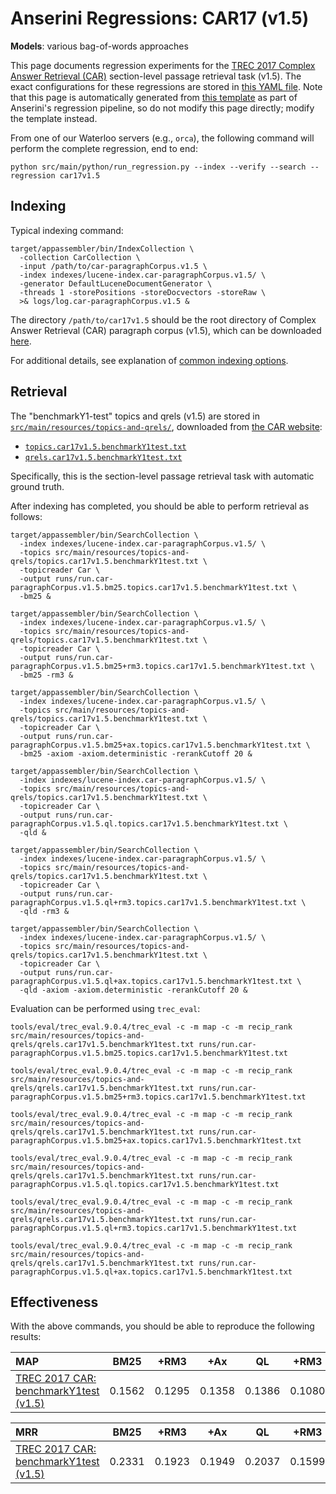 # Anserini Regressions: CAR17 (v1.5)

**Models**: various bag-of-words approaches

This page documents regression experiments for the [TREC 2017 Complex Answer Retrieval (CAR)](http://trec-car.cs.unh.edu/) section-level passage retrieval task (v1.5).
The exact configurations for these regressions are stored in [this YAML file](../src/main/resources/regression/car17v1.5.yaml).
Note that this page is automatically generated from [this template](../src/main/resources/docgen/templates/car17v1.5.template) as part of Anserini's regression pipeline, so do not modify this page directly; modify the template instead.

From one of our Waterloo servers (e.g., `orca`), the following command will perform the complete regression, end to end:

```
python src/main/python/run_regression.py --index --verify --search --regression car17v1.5
```

## Indexing

Typical indexing command:

```
target/appassembler/bin/IndexCollection \
  -collection CarCollection \
  -input /path/to/car-paragraphCorpus.v1.5 \
  -index indexes/lucene-index.car-paragraphCorpus.v1.5/ \
  -generator DefaultLuceneDocumentGenerator \
  -threads 1 -storePositions -storeDocvectors -storeRaw \
  >& logs/log.car-paragraphCorpus.v1.5 &
```

The directory `/path/to/car17v1.5` should be the root directory of Complex Answer Retrieval (CAR) paragraph corpus (v1.5), which can be downloaded [here](http://trec-car.cs.unh.edu/datareleases/).

For additional details, see explanation of [common indexing options](common-indexing-options.md).

## Retrieval

The "benchmarkY1-test" topics and qrels (v1.5) are stored in [`src/main/resources/topics-and-qrels/`](../src/main/resources/topics-and-qrels/), downloaded from [the CAR website](http://trec-car.cs.unh.edu/datareleases/):

+ [`topics.car17v1.5.benchmarkY1test.txt`](../src/main/resources/topics-and-qrels/topics.car17v1.5.benchmarkY1test.txt)
+ [`qrels.car17v1.5.benchmarkY1test.txt`](../src/main/resources/topics-and-qrels/qrels.car17v1.5.benchmarkY1test.txt)

Specifically, this is the section-level passage retrieval task with automatic ground truth.

After indexing has completed, you should be able to perform retrieval as follows:

```
target/appassembler/bin/SearchCollection \
  -index indexes/lucene-index.car-paragraphCorpus.v1.5/ \
  -topics src/main/resources/topics-and-qrels/topics.car17v1.5.benchmarkY1test.txt \
  -topicreader Car \
  -output runs/run.car-paragraphCorpus.v1.5.bm25.topics.car17v1.5.benchmarkY1test.txt \
  -bm25 &

target/appassembler/bin/SearchCollection \
  -index indexes/lucene-index.car-paragraphCorpus.v1.5/ \
  -topics src/main/resources/topics-and-qrels/topics.car17v1.5.benchmarkY1test.txt \
  -topicreader Car \
  -output runs/run.car-paragraphCorpus.v1.5.bm25+rm3.topics.car17v1.5.benchmarkY1test.txt \
  -bm25 -rm3 &

target/appassembler/bin/SearchCollection \
  -index indexes/lucene-index.car-paragraphCorpus.v1.5/ \
  -topics src/main/resources/topics-and-qrels/topics.car17v1.5.benchmarkY1test.txt \
  -topicreader Car \
  -output runs/run.car-paragraphCorpus.v1.5.bm25+ax.topics.car17v1.5.benchmarkY1test.txt \
  -bm25 -axiom -axiom.deterministic -rerankCutoff 20 &

target/appassembler/bin/SearchCollection \
  -index indexes/lucene-index.car-paragraphCorpus.v1.5/ \
  -topics src/main/resources/topics-and-qrels/topics.car17v1.5.benchmarkY1test.txt \
  -topicreader Car \
  -output runs/run.car-paragraphCorpus.v1.5.ql.topics.car17v1.5.benchmarkY1test.txt \
  -qld &

target/appassembler/bin/SearchCollection \
  -index indexes/lucene-index.car-paragraphCorpus.v1.5/ \
  -topics src/main/resources/topics-and-qrels/topics.car17v1.5.benchmarkY1test.txt \
  -topicreader Car \
  -output runs/run.car-paragraphCorpus.v1.5.ql+rm3.topics.car17v1.5.benchmarkY1test.txt \
  -qld -rm3 &

target/appassembler/bin/SearchCollection \
  -index indexes/lucene-index.car-paragraphCorpus.v1.5/ \
  -topics src/main/resources/topics-and-qrels/topics.car17v1.5.benchmarkY1test.txt \
  -topicreader Car \
  -output runs/run.car-paragraphCorpus.v1.5.ql+ax.topics.car17v1.5.benchmarkY1test.txt \
  -qld -axiom -axiom.deterministic -rerankCutoff 20 &
```

Evaluation can be performed using `trec_eval`:

```
tools/eval/trec_eval.9.0.4/trec_eval -c -m map -c -m recip_rank src/main/resources/topics-and-qrels/qrels.car17v1.5.benchmarkY1test.txt runs/run.car-paragraphCorpus.v1.5.bm25.topics.car17v1.5.benchmarkY1test.txt

tools/eval/trec_eval.9.0.4/trec_eval -c -m map -c -m recip_rank src/main/resources/topics-and-qrels/qrels.car17v1.5.benchmarkY1test.txt runs/run.car-paragraphCorpus.v1.5.bm25+rm3.topics.car17v1.5.benchmarkY1test.txt

tools/eval/trec_eval.9.0.4/trec_eval -c -m map -c -m recip_rank src/main/resources/topics-and-qrels/qrels.car17v1.5.benchmarkY1test.txt runs/run.car-paragraphCorpus.v1.5.bm25+ax.topics.car17v1.5.benchmarkY1test.txt

tools/eval/trec_eval.9.0.4/trec_eval -c -m map -c -m recip_rank src/main/resources/topics-and-qrels/qrels.car17v1.5.benchmarkY1test.txt runs/run.car-paragraphCorpus.v1.5.ql.topics.car17v1.5.benchmarkY1test.txt

tools/eval/trec_eval.9.0.4/trec_eval -c -m map -c -m recip_rank src/main/resources/topics-and-qrels/qrels.car17v1.5.benchmarkY1test.txt runs/run.car-paragraphCorpus.v1.5.ql+rm3.topics.car17v1.5.benchmarkY1test.txt

tools/eval/trec_eval.9.0.4/trec_eval -c -m map -c -m recip_rank src/main/resources/topics-and-qrels/qrels.car17v1.5.benchmarkY1test.txt runs/run.car-paragraphCorpus.v1.5.ql+ax.topics.car17v1.5.benchmarkY1test.txt
```

## Effectiveness

With the above commands, you should be able to reproduce the following results:

| MAP                                                                                                          | BM25      | +RM3      | +Ax       | QL        | +RM3      | +Ax       |
|:-------------------------------------------------------------------------------------------------------------|-----------|-----------|-----------|-----------|-----------|-----------|
| [TREC 2017 CAR: benchmarkY1test (v1.5)](../src/main/resources/topics-and-qrels/topics.car17v1.5.benchmarkY1test.txt/)| 0.1562    | 0.1295    | 0.1358    | 0.1386    | 0.1080    | 0.1048    |


| MRR                                                                                                          | BM25      | +RM3      | +Ax       | QL        | +RM3      | +Ax       |
|:-------------------------------------------------------------------------------------------------------------|-----------|-----------|-----------|-----------|-----------|-----------|
| [TREC 2017 CAR: benchmarkY1test (v1.5)](../src/main/resources/topics-and-qrels/topics.car17v1.5.benchmarkY1test.txt/)| 0.2331    | 0.1923    | 0.1949    | 0.2037    | 0.1599    | 0.1524    |
